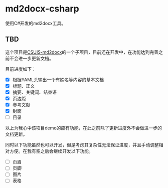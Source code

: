 # md2docx-csharp

使用C#开发的md2docx工具。

## TBD

这个项目是[CSUIS-md2docx](https://github.com/CSUwangj/CSUIS-md2docx)的一个子项目，目前还在开发中，在功能达到完善之前不会进一步更新文档。

目前进度如下：

- [x] 根据YAML头输出一个有姓名等内容的基本文档
- [x] 标题、正文
- [x] 摘要、关键词、结束语
- [x] 页边距
- [x] 参考文献
- [x] 封面
- [ ] 目录

以上为我心中该项目demo的应有功能，在此之前除了更新进度外不会做进一步的文档更新。

同时以下功能虽然也可以开发，但是考虑其复杂性无法保证进度，并且手动调整相对方便。在我有空之后会继续开发以下功能。

- [ ] 页眉
- [ ] 页脚
- [ ] 图片
- [ ] 表格